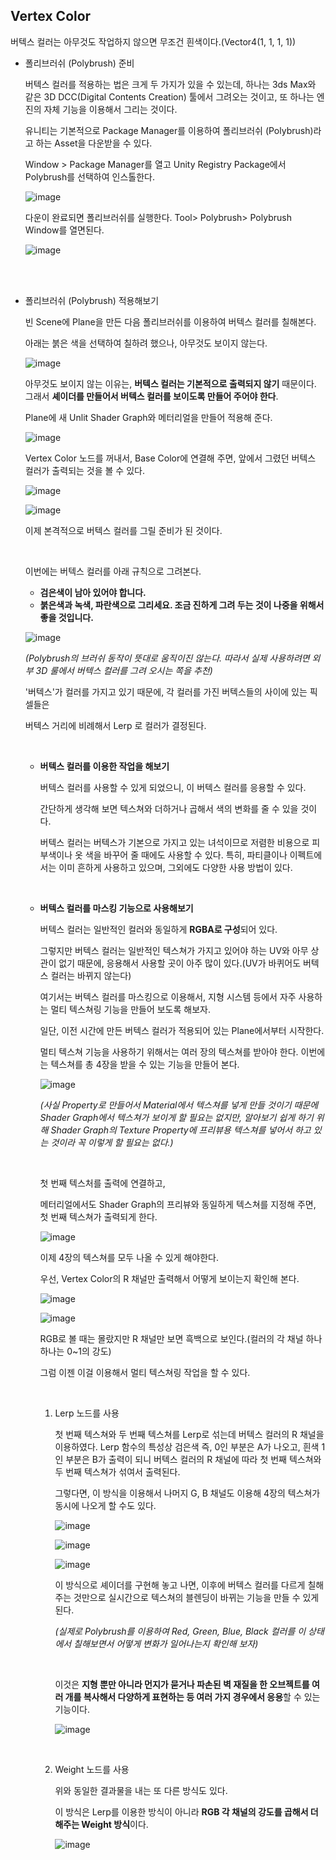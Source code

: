 ## **Vertex Color**

버텍스 컬러는 아무것도 작업하지 않으면 무조건 흰색이다.(Vector4(1, 1, 1, 1))

- 폴리브러쉬 (Polybrush) 준비
    
    버텍스 컬러를 적용하는 법은 크게 두 가지가 있을 수 있는데, 하나는 3ds Max와 같은 3D DCC(Digital Contents Creation) 툴에서 그려오는 것이고, 또 하나는 엔진의 자체 기능을 이용해서 그리는 것이다.
    
    유니티는 기본적으로 Package Manager를 이용하여 폴리브러쉬 (Polybrush)라고 하는 Asset을 다운받을 수 있다.
    
    Window > Package Manager를 열고 Unity Registry Package에서 Polybrush를 선택하여 인스톨한다.
    
    ![image](https://github.com/SShinMJ/TIL/assets/82142527/a5a9edd9-5902-4c1e-8f48-3ed73fb8dd19)
    
    다운이 완료되면 폴리브러쉬를 실행한다. Tool> Polybrush> Polybrush Window를 열면된다.
    
    ![image](https://github.com/SShinMJ/TIL/assets/82142527/f6021c5e-4324-4494-9fd5-46bf405f0ab8)

  <br><br>
    
- 폴리브러쉬 (Polybrush) 적용해보기
    
    빈 Scene에 Plane을 만든 다음 폴리브러쉬를 이용하여 버텍스 컬러를 칠해본다.
    
    아래는 붉은 색을 선택하여 칠하려 했으나, 아무것도 보이지 않는다.
    
    ![image](https://github.com/SShinMJ/TIL/assets/82142527/8b84b0b8-c823-48c4-82ff-a08e72339f54)

    아무것도 보이지 않는 이유는, **버텍스 컬러는 기본적으로 출력되지 않기** 때문이다. 그래서 **셰이더를 만들어서 버텍스 컬러를 보이도록 만들어 주어야 한다**.
    
    Plane에 새 Unlit Shader Graph와 메터리얼을 만들어 적용해 준다.
    
    ![image](https://github.com/SShinMJ/TIL/assets/82142527/45393404-9dff-42ab-bbf5-d1345d107952)

    Vertex Color 노드를 꺼내서, Base Color에 연결해 주면, 앞에서 그렸던 버텍스 컬러가 출력되는 것을 볼 수 있다.
    
    ![image](https://github.com/SShinMJ/TIL/assets/82142527/6e1bd2b7-1201-4831-a56c-8fd156f5b331)

    ![image](https://github.com/SShinMJ/TIL/assets/82142527/08588d50-194d-4c12-b05f-515bf92c0240)

    이제 본격적으로 버텍스 컬러를 그릴 준비가 된 것이다.
  
    <br>

    이번에는 버텍스 컬러를 아래 규칙으로 그려본다.
    
    - **검은색이 남아 있어야 합니다.**
    - **붉은색과 녹색, 파란색으로 그리세요. 조금 진하게 그려 두는 것이 나중을 위해서 좋을 것입니다.**

    ![image](https://github.com/SShinMJ/TIL/assets/82142527/abf4877f-bc99-437f-93d1-532a64a136a4)

    *(Polybrush의 브러쉬 동작이 뜻대로 움직이진 않는다. 따라서 실제 사용하려면 외부 3D 룰에서 버텍스 컬러를 그려 오시는 쪽을 추천)*

    '버텍스'가 컬러를 가지고 있기 때문에, 각 컬러를 가진 버텍스들의 사이에 있는 픽셀들은
    
    버텍스 거리에 비례해서 Lerp 로 컬러가 결정된다.

  <br>
    
    - **버텍스 컬러를 이용한 작업을 해보기**
        
        버텍스 컬러를 사용할 수 있게 되었으니, 이 버텍스 컬러를 응용할 수 있다.
        
        간단하게 생각해 보면 텍스쳐와 더하거나 곱해서 색의 변화를 줄 수 있을 것이다.
        
        버텍스 컬러는 버텍스가 기본으로 가지고 있는 녀석이므로 저렴한 비용으로 피부색이나 옷 색을 바꾸어 줄 때에도 사용할 수 있다. 특히, 파티클이나 이펙트에서는 이미 흔하게 사용하고 있으며, 그외에도 다양한 사용 방법이 있다.
        
    <br>
    
    - **버텍스 컬러를 마스킹 기능으로 사용해보기**
        
        버텍스 컬러는 일반적인 컬러와 동일하게 **RGBA로 구성**되어 있다.
        
        그렇지만 버텍스 컬러는 일반적인 텍스쳐가 가지고 있어야 하는 UV와 아무 상관이 없기 때문에, 응용해서 사용할 곳이 아주 많이 있다.(UV가 바퀴어도 버텍스 컬러는 바뀌지 않는다)
        
        여기서는 버텍스 컬러를 마스킹으로 이용해서, 지형 시스템 등에서 자주 사용하는 멀티 텍스쳐링 기능을 만들어 보도록 해보자.
        
        일단, 이전 시간에 만든 버텍스 컬러가 적용되어 있는 Plane에서부터 시작한다.
        
        멀티 텍스쳐 기능을 사용하기 위해서는 여러 장의 텍스쳐를 받아야 한다. 이번에는 텍스쳐를 총 4장을 받을 수 있는 기능을 만들어 본다.

        ![image](https://github.com/SShinMJ/TIL/assets/82142527/a020d3a0-477a-4f02-bafe-e967af69433b)

        *(사실 Property로 만들어서 Material에서 텍스쳐를 넣게 만들 것이기 때문에 Shader Graph에서 텍스쳐가 보이게 할 필요는 없지만, 알아보기 쉽게 하기 위해 Shader Graph의 Texture Property에 프리뷰용 텍스쳐를 넣어서 하고 있는 것이라 꼭 이렇게 할 필요는 없다.)*

        <br>
        
        첫 번째 텍스처를 출력에 연결하고,
        
        메터리얼에서도 Shader Graph의 프리뷰와 동일하게 텍스쳐를 지정해 주면, 첫 번째 텍스쳐가 출력되게 한다.

        ![image](https://github.com/SShinMJ/TIL/assets/82142527/aed56e47-b0c6-4fce-9852-b2a19c29dbaa)

        이제 4장의 텍스쳐를 모두 나올 수 있게 해야한다.

        우선, Vertex Color의 R 채널만 출력해서 어떻게 보이는지 확인해 본다.

        ![image](https://github.com/SShinMJ/TIL/assets/82142527/598d9773-a818-4c04-876e-3de30bf7b14c)

        ![image](https://github.com/SShinMJ/TIL/assets/82142527/ed0d8ad0-248b-4da9-8f0a-e71867be5797)

        RGB로 볼 때는 몰랐지만 R 채널만 보면 흑백으로 보인다.(컬러의 각 채널 하나하나는 0~1의 강도)

        그럼 이젠 이걸 이용해서 멀티 텍스쳐링 작업을 할 수 있다.
      
        <br>
        
        1. Lerp 노드를 사용
            
            첫 번째 텍스쳐와 두 번째 텍스쳐를 Lerp로 섞는데 버텍스 컬러의 R 채널을 이용하였다. Lerp 함수의 특성상 검은색 즉, 0인 부분은 A가 나오고, 흰색 1인 부분은 B가 출력이 되니 버텍스 컬러의 R 채널에 따라 첫 번째 텍스쳐와 두 번째 텍스쳐가 섞여서 출력된다.
            
            그렇다면, 이 방식을 이용해서 나머지 G, B 채널도 이용해 4장의 텍스쳐가 동시에 나오게 할 수도 있다.

            ![image](https://github.com/SShinMJ/TIL/assets/82142527/63af279e-caa1-4332-8627-b3b301a01712)

            ![image](https://github.com/SShinMJ/TIL/assets/82142527/06f4ad25-90e7-4e52-9c02-7da7bd48cc8b)

            ![image](https://github.com/SShinMJ/TIL/assets/82142527/74b537e5-b934-421b-acad-ba7ddba2ac83)

            이 방식으로 셰이더를 구현해 놓고 나면, 이후에 버텍스 컬러를 다르게 칠해 주는 것만으로 실시간으로 텍스쳐의 블렌딩이 바뀌는 기능을 만들 수 있게 된다.

            *(실제로 Polybrush를 이용하여 Red, Green, Blue, Black 컬러를 이 상태에서 칠해보면서 어떻게 변화가 일어나는지 확인해 보자)*
           
            <br>
            
            이것은 **지형 뿐만 아니라 먼지가 묻거나 파손된 벽 재질을 한 오브젝트를 여러 개를 복사해서 다양하게 표현하는 등 여러 가지 경우에서 응용**할 수 있는 기능이다.

            ![image](https://github.com/SShinMJ/TIL/assets/82142527/015bb34b-43e3-4900-99c8-29f432dc81be)

            <br>

        2. Weight  노드를 사용
        
           위와 동일한 결과물을 내는 또 다른 방식도 있다.
          
           이 방식은 Lerp를 이용한 방식이 아니라 **RGB 각 채널의 강도를 곱해서 더해주는 Weight 방식**이다.

           ![image](https://github.com/SShinMJ/TIL/assets/82142527/7dbcaeff-b753-4a2e-9689-5ead738b38b2)
